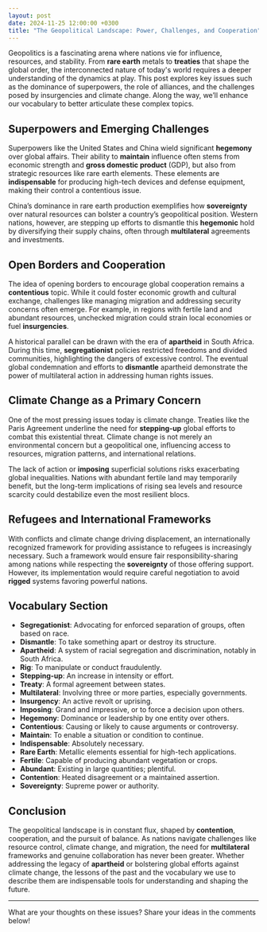 ```yaml
---
layout: post
date: 2024-11-25 12:00:00 +0300
title: "The Geopolitical Landscape: Power, Challenges, and Cooperation"
---
```


Geopolitics is a fascinating arena where nations vie for influence, resources, and stability. From **rare earth** metals to **treaties** that shape the global order, the interconnected nature of today's world requires a deeper understanding of the dynamics at play. This post explores key issues such as the dominance of superpowers, the role of alliances, and the challenges posed by insurgencies and climate change. Along the way, we’ll enhance our vocabulary to better articulate these complex topics.

## **Superpowers and Emerging Challenges**

Superpowers like the United States and China wield significant **hegemony** over global affairs. Their ability to **maintain** influence often stems from economic strength and **gross domestic product** (GDP), but also from strategic resources like rare earth elements. These elements are **indispensable** for producing high-tech devices and defense equipment, making their control a contentious issue.

China’s dominance in rare earth production exemplifies how **sovereignty** over natural resources can bolster a country’s geopolitical position. Western nations, however, are stepping up efforts to dismantle this **hegemonic** hold by diversifying their supply chains, often through **multilateral** agreements and investments.

## **Open Borders and Cooperation**

The idea of opening borders to encourage global cooperation remains a **contentious** topic. While it could foster economic growth and cultural exchange, challenges like managing migration and addressing security concerns often emerge. For example, in regions with fertile land and abundant resources, unchecked migration could strain local economies or fuel **insurgencies**.

A historical parallel can be drawn with the era of **apartheid** in South Africa. During this time, **segregationist** policies restricted freedoms and divided communities, highlighting the dangers of excessive control. The eventual global condemnation and efforts to **dismantle** apartheid demonstrate the power of multilateral action in addressing human rights issues.

## **Climate Change as a Primary Concern**

One of the most pressing issues today is climate change. Treaties like the Paris Agreement underline the need for **stepping-up** global efforts to combat this existential threat. Climate change is not merely an environmental concern but a geopolitical one, influencing access to resources, migration patterns, and international relations.

The lack of action or **imposing** superficial solutions risks exacerbating global inequalities. Nations with abundant fertile land may temporarily benefit, but the long-term implications of rising sea levels and resource scarcity could destabilize even the most resilient blocs.

## **Refugees and International Frameworks**

With conflicts and climate change driving displacement, an internationally recognized framework for providing assistance to refugees is increasingly necessary. Such a framework would ensure fair responsibility-sharing among nations while respecting the **sovereignty** of those offering support. However, its implementation would require careful negotiation to avoid **rigged** systems favoring powerful nations.

## **Vocabulary Section**

- **Segregationist**: Advocating for enforced separation of groups, often based on race.  
- **Dismantle**: To take something apart or destroy its structure.  
- **Apartheid**: A system of racial segregation and discrimination, notably in South Africa.  
- **Rig**: To manipulate or conduct fraudulently.  
- **Stepping-up**: An increase in intensity or effort.  
- **Treaty**: A formal agreement between states.  
- **Multilateral**: Involving three or more parties, especially governments.  
- **Insurgency**: An active revolt or uprising.  
- **Imposing**: Grand and impressive, or to force a decision upon others.  
- **Hegemony**: Dominance or leadership by one entity over others.  
- **Contentious**: Causing or likely to cause arguments or controversy.  
- **Maintain**: To enable a situation or condition to continue.  
- **Indispensable**: Absolutely necessary.  
- **Rare Earth**: Metallic elements essential for high-tech applications.  
- **Fertile**: Capable of producing abundant vegetation or crops.  
- **Abundant**: Existing in large quantities; plentiful.  
- **Contention**: Heated disagreement or a maintained assertion.  
- **Sovereignty**: Supreme power or authority.  

## **Conclusion**

The geopolitical landscape is in constant flux, shaped by **contention**, cooperation, and the pursuit of balance. As nations navigate challenges like resource control, climate change, and migration, the need for **multilateral** frameworks and genuine collaboration has never been greater. Whether addressing the legacy of **apartheid** or bolstering global efforts against climate change, the lessons of the past and the vocabulary we use to describe them are indispensable tools for understanding and shaping the future.

---

What are your thoughts on these issues? Share your ideas in the comments below!
